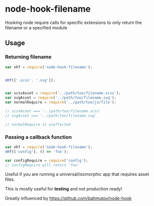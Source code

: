 # node-hook-filename
Hooking node require calls for specific extensions to only return the filename or a specified module


## Usage

### Returning filename

```js
var nhf = require('node-hook-filename');


nhf(['.scss', '.svg']);


var scssAsset = require('../path/too/filename.scss');
var svgAsset = require('../path/too/filename.svg');
var normalRequire = require('../path/too/js/file');

// scssAsset === '../path/too/filename.scss'
// svgAsset === '../path/too/filename.svg'

// normalRequire is unaffected
```

### Passing a callback function

```js
var nhf = require('node-hook-filename');
nhf(['config'], () => 'foo');

var configRequire = require('config');
// configRequire will return 'foo'
```


Useful if you are running a universal/isomorphic app that requires asset files.

This is mostly useful for **testing** and not production ready!

Greatly influenced by https://github.com/bahmutov/node-hook
